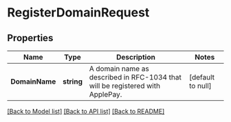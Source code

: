 # RegisterDomainRequest

## Properties

 Name           | Type       | Description                                                                   | Notes             
----------------|------------|-------------------------------------------------------------------------------|-------------------
 **DomainName** | **string** | A domain name as described in RFC-1034 that will be registered with ApplePay. | [default to null] 

[[Back to Model list]](../README.md#documentation-for-models) [[Back to API list]](../README.md#documentation-for-api-endpoints) [[Back to README]](../README.md)

